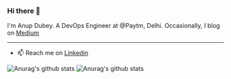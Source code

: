 ### Hi there 👋

I'm Anup Dubey. A DevOps Engineer at @Paytm, Delhi.
Occasionally, I blog on [Medium](https://medium.com/@anupdubey)


---
- 📫 Reach me on [Linkedin](https://www.linkedin.com/in/anup-dubey/)

![Anurag's github stats](https://github-readme-stats.vercel.app/api/top-langs/?username=anup1384&show_icons=true&theme=tokyonight)
![Anurag's github stats](https://github-readme-stats.vercel.app/api?username=anup1384&show_icons=true&theme=tokyonight)


<!--
**anup1384/anup1384** is a ✨ _special_ ✨ repository because its `README.md` (this file) appears on your GitHub profile.

Here are some ideas to get you started:

- 🔭 I’m currently working on multiple projects but most importantly working on myself. 
- 🌱 I’m currently learning ML
- 👯 I’m looking to collaborate on anything that is related to Data. 
- 🤔 I’m looking for help with ...
- 💬 Ask me about what NOT to do. 

- 😄 Pronouns: ...
- ⚡ Fun fact: ...
-->
